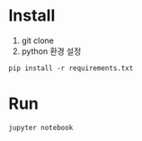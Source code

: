# Install
1. git clone 
2. python 환경 설정 
```shell
pip install -r requirements.txt
```

# Run
```shell
jupyter notebook
```






